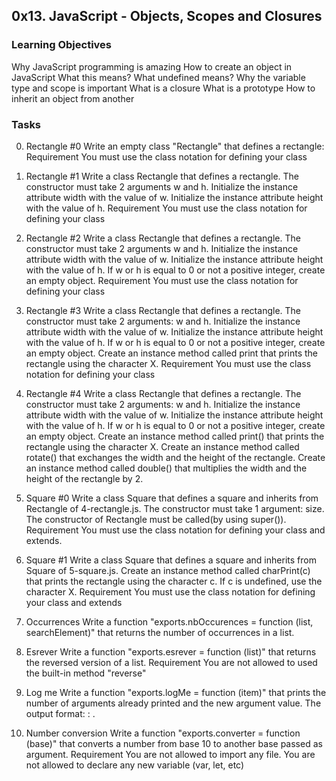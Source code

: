 ## 0x13. JavaScript - Objects, Scopes and Closures
### Learning Objectives
Why JavaScript programming is amazing
How to create an object in JavaScript
What this means?
What undefined means?
Why the variable type and scope is important
What is a closure
What is a prototype
How to inherit an object from another

### Tasks
0. Rectangle #0
Write an empty class "Rectangle" that defines a rectangle:
Requirement
You must use the class notation for defining your class

1. Rectangle #1
Write a class Rectangle that defines a rectangle. The constructor must take 2 arguments w and h. Initialize the instance attribute width with the value of w. Initialize the instance attribute height with the value of h.
Requirement
You must use the class notation for defining your class

2. Rectangle #2
Write a class Rectangle that defines a rectangle. The constructor must take 2 arguments w and h. Initialize the instance attribute width with the value of w. Initialize the instance attribute height with the value of h. If w or h is equal to 0 or not a positive integer, create an empty object. 
Requirement
You must use the class notation for defining your class

3. Rectangle #3
Write a class Rectangle that defines a rectangle. The constructor must take 2 arguments: w and h. Initialize the instance attribute width with the value of w. Initialize the instance attribute height with the value of h. If w or h is equal to 0 or not a positive integer, create an empty object. Create an instance method called print that prints the rectangle using the character X.
Requirement
You must use the class notation for defining your class

4. Rectangle #4
Write a class Rectangle that defines a rectangle. The constructor must take 2 arguments: w and h. Initialize the instance attribute width with the value of w. Initialize the instance attribute height with the value of h. If w or h is equal to 0 or not a positive integer, create an empty object. Create an instance method called print() that prints the rectangle using the character X. Create an instance method called rotate() that exchanges the width and the height of the rectangle. Create an instance method called double() that multiplies the width and the height of the rectangle by 2.

5. Square #0
Write a class Square that defines a square and inherits from Rectangle of 4-rectangle.js. The constructor must take 1 argument: size. The constructor of Rectangle must be called(by using super()).
Requirement
You must use the class notation for defining your class and extends.

6. Square #1
Write a class Square that defines a square and inherits from Square of 5-square.js. Create an instance method called charPrint(c) that prints the rectangle using the character c. If c is undefined, use the character X.
Requirement
You must use the class notation for defining your class and extends

7. Occurrences
Write a function "exports.nbOccurences = function (list, searchElement)" that returns the number of occurrences in a list.

8. Esrever
Write a function "exports.esrever = function (list)" that returns the reversed version of a list.
Requirement
You are not allowed to used the built-in method "reverse"

9. Log me
Write a function "exports.logMe = function (item)" that prints the number of arguments already printed and the new argument value. The output format: <number arguments already printed>: <current argument value>.

10. Number conversion
Write a function "exports.converter = function (base)" that converts a number from base 10 to another base passed as argument.
Requirement
You are not allowed to import any file.
You are not allowed to declare any new variable (var, let, etc)
